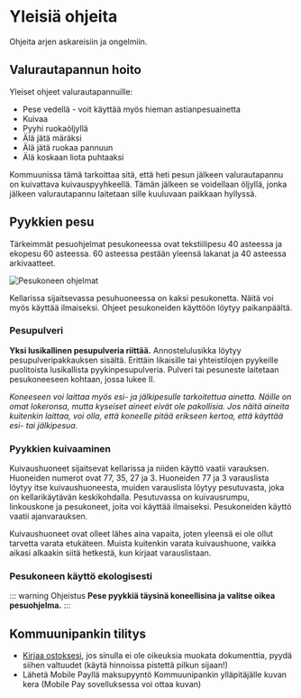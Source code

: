 # Yleisiä ohjeita

Ohjeita arjen askareisiin ja ongelmiin.

## Valurautapannun hoito

Yleiset ohjeet valurautapannuille:

  - Pese vedellä - voit käyttää myös hieman astianpesuainetta
  - Kuivaa
  - Pyyhi ruokaöljyllä
  - Älä jätä märäksi
  - Älä jätä ruokaa pannuun
  - Älä koskaan liota puhtaaksi

Kommuunissa tämä tarkoittaa sitä, että heti pesun jälkeen valurautapannu on kuivattava kuivauspyyhkeellä. Tämän jälkeen se voidellaan öljyllä, jonka jälkeen valurautapannu laitetaan sille kuuluvaan paikkaan hyllyssä.

## Pyykkien pesu

Tärkeimmät pesuohjelmat pesukoneessa ovat tekstiilipesu 40 asteessa ja ekopesu 60 asteessa. 60 asteessa pestään yleensä lakanat ja 40 asteessa arkivaatteet.

![Pesukoneen ohjelmat](/images/washing-machine.jpg)

Kellarissa sijaitsevassa pesuhuoneessa on kaksi pesukonetta. Näitä voi myös käyttää ilmaiseksi. Ohjeet pesukoneiden käyttöön löytyy paikanpäältä.

### Pesupulveri

**Yksi lusikallinen pesupulveria riittää.** Annostelulusikka löytyy pesupulveripakkauksen sisältä. Erittäin likaisille tai yhteistilojen pyykeille puolitoista lusikallista pyykinpesupulveria. Pulveri tai pesuneste laitetaan pesukoneeseen kohtaan, jossa lukee II.

*Koneeseen voi laittaa myös esi- ja jälkipesulle tarkoitettua ainetta. Näille on omat lokeronsa, mutta kyseiset aineet eivät ole pakollisia. Jos näitä aineita kuitenkin laittaa, voi olla, että koneelle pitää erikseen kertoa, että käyttää esi- tai jälkipesua.*

### Pyykkien kuivaaminen

Kuivaushuoneet sijaitsevat kellarissa ja niiden käyttö vaatii varauksen. Huoneiden numerot ovat 77, 35, 27 ja 3. Huoneiden 77 ja 3 varauslista löytyy itse kuivaushuoneesta, muiden varauslista löytyy pesutuvasta, joka on kellarikäytävän keskikohdalla. Pesutuvassa on kuivausrumpu, linkouskone ja pesukoneet, joita voi käyttää ilmaiseksi. Pesukoneiden käyttö vaatii ajanvarauksen.

Kuivaushuoneet ovat olleet lähes aina vapaita, joten yleensä ei ole ollut tarvetta varata etukäteen. Muista kuitenkin varata kuivaushuone, vaikka aikasi alkaakin siitä hetkestä, kun kirjaat varauslistaan.

### Pesukoneen käyttö ekologisesti

::: warning Ohjeistus
**Pese pyykkiä täysinä koneellisina ja valitse oikea pesuohjelma.**
:::

## Kommuunipankin tilitys

  - [Kirjaa ostoksesi](https://docs.google.com/spreadsheets/d/1ENhYNFARda3AuRoAyU0aiXNOS3dr70M4JPPfkL_pwBw/edit?usp=sharing), jos sinulla ei ole oikeuksia muokata dokumenttia, pyydä siihen valtuudet (käytä hinnoissa pistettä pilkun sijaan!)
  - Lähetä Mobile Payllä maksupyyntö Kommuunipankin ylläpitäjälle kuvan kera (Mobile Pay sovelluksessa voi ottaa kuvan)
